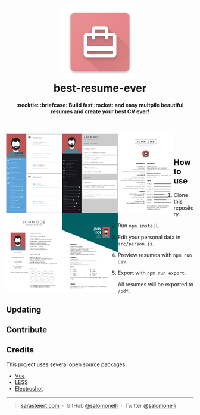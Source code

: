 <h1 align="center">
  <br>
  <a href="https://github.com/salomonelli/best-resume-ever">
  <img src="src/assets/logo.png" alt="Markdownify" width="200"></a>
  <br>
  best-resume-ever
  <br>
</h1>

<h4 align="center">
  :necktie: :briefcase: Build fast :rocket: and easy multpile beautiful resumes and create your best CV ever!
  <br>
</h4>

<br>
<br>


<img src="src/assets/preview/resume-material-blue.png" width="150" style="float:left"/>
<img src="src/assets/preview/resume-material-dark.png" width="150" style="float:left" />
<img src="src/assets/preview/resume-left-right.png" width="150" style="float:left" />
<img src="src/assets/preview/resume-side-bar.png" width="150" style="float:left" />
<img src="src/assets/preview/resume-oblique.png" width="150" style="float:left" />


<br>
<br>

## How to use

1. Clone this repository.

2. Run `npm install`.

3. Edit your personal data in `src/person.js`.

4. Preview resumes with `npm run dev`.

5. Export with `npm run export`.

All resumes will be exported to `/pdf`.



## Updating



## Contribute



## Credits

This project uses several open source packages:

* <a href="https://github.com/vuejs/vue" target="_blank">Vue</a>
* <a href="https://github.com/less/less.js" target="_blank">LESS</a>
* <a href="https://github.com/mixu/electroshot" target="_blank">Electroshot</a>


---

> [sarasteiert.com](https://www.sarasteiert.com) &nbsp;&middot;&nbsp;
> GitHub [@salomonelli](https://github.com/salomonelli) &nbsp;&middot;&nbsp;
> Twitter [@salomonelli](https://twitter.com/salomonelli)
